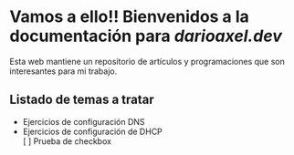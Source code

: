 # Vamos a ello!! Bienvenidos a la documentación para ***darioaxel.dev***

Esta web mantiene un repositorio de artículos y programaciones que son interesantes para mi trabajo. 

## Listado de temas a tratar

  * Ejercicios de configuración DNS
  * Ejercicios de configuración de DHCP  
 [ ] Prueba de checkbox


